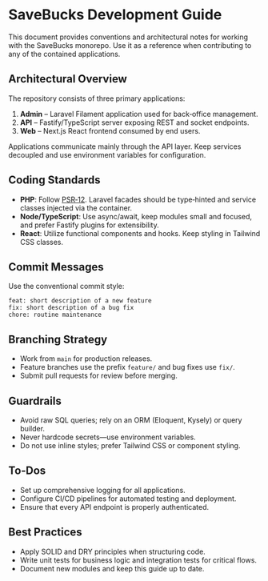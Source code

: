 # SaveBucks Development Guide

This document provides conventions and architectural notes for working with the SaveBucks monorepo. Use it as a reference when contributing to any of the contained applications.

## Architectural Overview

The repository consists of three primary applications:

1. **Admin** – Laravel Filament application used for back‑office management.
2. **API** – Fastify/TypeScript server exposing REST and socket endpoints.
3. **Web** – Next.js React frontend consumed by end users.

Applications communicate mainly through the API layer. Keep services decoupled and use environment variables for configuration.

## Coding Standards

- **PHP**: Follow [PSR‑12](https://www.php-fig.org/psr/psr-12/). Laravel facades should be type‑hinted and service classes injected via the container.
- **Node/TypeScript**: Use async/await, keep modules small and focused, and prefer Fastify plugins for extensibility.
- **React**: Utilize functional components and hooks. Keep styling in Tailwind CSS classes.

## Commit Messages

Use the conventional commit style:

```
feat: short description of a new feature
fix: short description of a bug fix
chore: routine maintenance
```

## Branching Strategy

- Work from `main` for production releases.
- Feature branches use the prefix `feature/` and bug fixes use `fix/`.
- Submit pull requests for review before merging.

## Guardrails

- Avoid raw SQL queries; rely on an ORM (Eloquent, Kysely) or query builder.
- Never hardcode secrets—use environment variables.
- Do not use inline styles; prefer Tailwind CSS or component styling.

## To‑Dos

- Set up comprehensive logging for all applications.
- Configure CI/CD pipelines for automated testing and deployment.
- Ensure that every API endpoint is properly authenticated.

## Best Practices

- Apply SOLID and DRY principles when structuring code.
- Write unit tests for business logic and integration tests for critical flows.
- Document new modules and keep this guide up to date.

